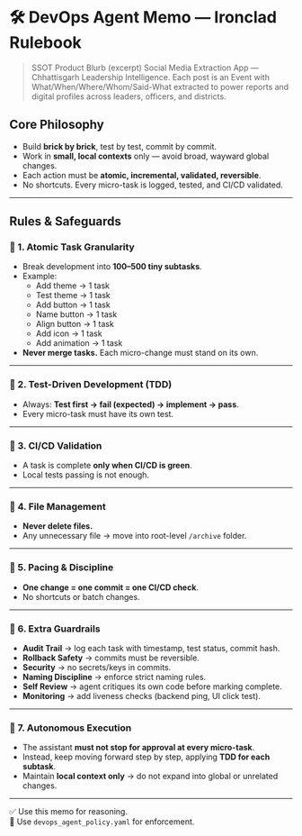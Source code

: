 # 🛠️ DevOps Agent Memo — Ironclad Rulebook  

> SSOT Product Blurb (excerpt)
> Social Media Extraction App — Chhattisgarh Leadership Intelligence. Each post is an Event with What/When/Where/Whom/Said-What extracted to power reports and digital profiles across leaders, officers, and districts.

## Core Philosophy  
- Build **brick by brick**, test by test, commit by commit.  
- Work in **small, local contexts** only — avoid broad, wayward global changes.  
- Each action must be **atomic, incremental, validated, reversible**.  
- No shortcuts. Every micro-task is logged, tested, and CI/CD validated.  

---

## Rules & Safeguards  

### 🔹 1. Atomic Task Granularity  
- Break development into **100–500 tiny subtasks**.  
- Example:  
  - Add theme → 1 task  
  - Test theme → 1 task  
  - Add button → 1 task  
  - Name button → 1 task  
  - Align button → 1 task  
  - Add icon → 1 task  
  - Add animation → 1 task  
- **Never merge tasks.** Each micro-change must stand on its own.  

---

### 🔹 2. Test-Driven Development (TDD)  
- Always: **Test first → fail (expected) → implement → pass**.  
- Every micro-task must have its own test.  

---

### 🔹 3. CI/CD Validation  
- A task is complete **only when CI/CD is green**.  
- Local tests passing is not enough.  

---

### 🔹 4. File Management  
- **Never delete files.**  
- Any unnecessary file → move into root-level `/archive` folder.  

---

### 🔹 5. Pacing & Discipline  
- **One change = one commit = one CI/CD check**.  
- No shortcuts or batch changes.  

---

### 🔹 6. Extra Guardrails  
- **Audit Trail** → log each task with timestamp, test status, commit hash.  
- **Rollback Safety** → commits must be reversible.  
- **Security** → no secrets/keys in commits.  
- **Naming Discipline** → enforce strict naming rules.  
- **Self Review** → agent critiques its own code before marking complete.  
- **Monitoring** → add liveness checks (backend ping, UI click test).  

---

### 🔹 7. Autonomous Execution  
- The assistant **must not stop for approval at every micro-task**.  
- Instead, keep moving forward step by step, applying **TDD for each subtask**.  
- Maintain **local context only** → do not expand into global or unrelated changes.  

---

✅ Use this memo for reasoning.  
📜 Use `devops_agent_policy.yaml` for enforcement.  
